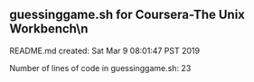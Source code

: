 ## guessinggame.sh for Coursera-The Unix Workbench\n
README.md created: Sat Mar  9 08:01:47 PST 2019

Number of lines of code in guessinggame.sh: 23
